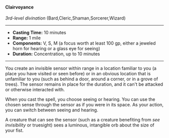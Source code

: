#### Clairvoyance
*3rd-level divination* (Bard,Cleric,Shaman,Sorcerer,Wizard)
___
- **Casting Time:** 10 minutes
- **Range:** 1 mile
- **Components:** V, S, M (a focus worth at least 100 gp, either a jeweled horn for hearing or a glass eye for seeing)
- **Duration:** Concentration, up to 10 minutes
---
You create an invisible sensor within range in a location familiar to you (a place you have visited or seen before) or in an obvious location that is unfamiliar to you (such as behind a door, around a corner, or in a grove of trees). The sensor remains in place for the duration, and it can't be attacked or otherwise interacted with.

When you cast the spell, you choose seeing or hearing. You can use the chosen sense through the sensor as if you were in its space. As your action, you can switch between seeing and hearing.

A creature that can see the sensor (such as a creature benefiting from *see invisibility* or truesight) sees a luminous, intangible orb about the size of your fist.